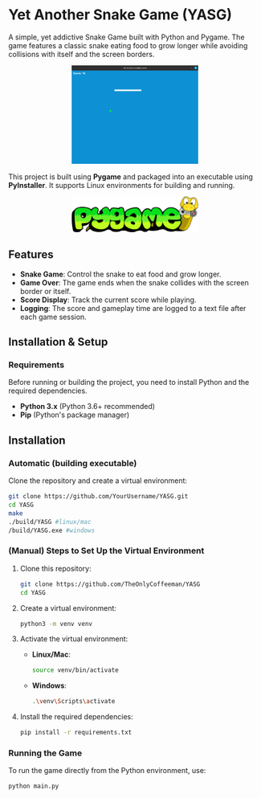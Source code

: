 # **Yet Another Snake Game (YASG)**

A simple, yet addictive Snake Game built with Python and Pygame. The game features a classic snake eating food to grow longer while avoiding collisions with itself and the screen borders.

<p align="center">
  <img src="img/snake.png" width="50%" height="auto">
</p>

This project is built using **Pygame** and packaged into an executable using **PyInstaller**. It supports Linux environments for building and running.

<p align="center">
  <img src="img/pygame.png" width="50%" height="auto">
</p>

## **Features**
- **Snake Game**: Control the snake to eat food and grow longer.
- **Game Over**: The game ends when the snake collides with the screen border or itself.
- **Score Display**: Track the current score while playing.
- **Logging**: The score and gameplay time are logged to a text file after each game session.

## **Installation & Setup**

### **Requirements**
Before running or building the project, you need to install Python and the required dependencies.

- **Python 3.x** (Python 3.6+ recommended)
- **Pip** (Python's package manager)

## Installation

### **Automatic (building executable)**

Clone the repository and create a virtual environment:

```bash
git clone https://github.com/YourUsername/YASG.git
cd YASG
make
./build/YASG #linux/mac
/build/YASG.exe #windows 
```

### **(Manual) Steps to Set Up the Virtual Environment**

1. Clone this repository:
    ```bash
    git clone https://github.com/TheOnlyCoffeeman/YASG
    cd YASG
    ```

2. Create a virtual environment:
    ```bash
    python3 -m venv venv
    ```

3. Activate the virtual environment:
    - **Linux/Mac**:
      ```bash
      source venv/bin/activate
      ```
    - **Windows**:
      ```bash
      .\venv\Scripts\activate
      ```

4. Install the required dependencies:
    ```bash
    pip install -r requirements.txt
    ```

### **Running the Game**

To run the game directly from the Python environment, use:
```bash
python main.py
